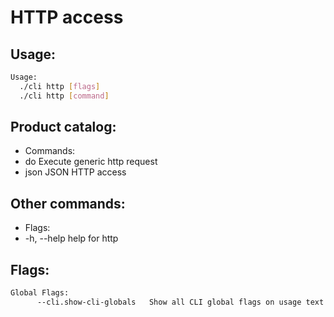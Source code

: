 # HTTP access

## Usage:
```bash
Usage:
  ./cli http [flags]
  ./cli http [command]
```

## Product catalog:
- Commands:
- do          Execute generic http request
- json        JSON HTTP access

## Other commands:
- Flags:
- -h, --help   help for http

## Flags:
```bash
Global Flags:
      --cli.show-cli-globals   Show all CLI global flags on usage text
```

